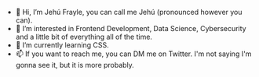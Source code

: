 - 👋 Hi, I’m Jehú Frayle, you can call me Jehú (pronounced however you can).
- 👀 I’m interested in Frontend Development, Data Science, Cybersecurity and a little bit of everything all of the time. 
- 🌱 I’m currently learning CSS.
- 📫 If you want to reach me, you can DM me on Twitter. I'm not saying I'm gonna see it, but it is more probably.

